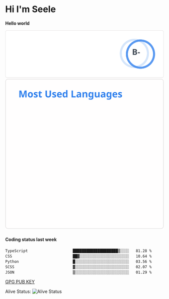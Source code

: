 <h1>Hi I'm Seele</h1>

<b>Hello world</b>

<img src='/assets/stats.svg' alt="Seele's github stats" >

<img src='/assets/top-langs.svg' alt="Seele's github langs">

<h4>Coding status last week </h4>

<!--START_SECTION:waka-->

```txt
TypeScript                    ████████████████████▒░░░░   81.28 %
CSS                           ██▓░░░░░░░░░░░░░░░░░░░░░░   10.64 %
Python                        █░░░░░░░░░░░░░░░░░░░░░░░░   03.56 %
SCSS                          ▓░░░░░░░░░░░░░░░░░░░░░░░░   02.07 %
JSON                          ▒░░░░░░░░░░░░░░░░░░░░░░░░   01.29 %
```

<!--END_SECTION:waka-->

[GPG PUB KEY](https://keys.openpgp.org/vks/v1/by-fingerprint/3FCE91BF5B9666B55B67213C4C57B7824A5B6680)

Alive Status: ![Alive Status](https://hc.dvd.moe/badge/60bc779b-9835-415f-9cb9-15fd9d/ZsLaAAbE.svg)
